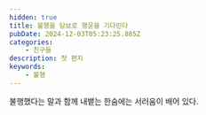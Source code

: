 ```yaml
---
hidden: true
title: 불행을 담보로 행운을 기다린다
pubDate: 2024-12-03T05:23:25.885Z
categories:
    - 친구들
description: 첫 편지
keywords:
    - 불행
---
```


불행했다는 말과 함께 내뱉는 한숨에는 서러움이 배어 있다. 
